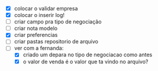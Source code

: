 - [x] colocar o validar empresa
- [x] colocar o inserir log!
- [ ] criar campo pra tipo de negociação
- [ ] criar nota modelo
- [x] criar preferencias
- [ ] criar pastas repositorio de arquivo
- [ ] ver com a fernanda:
	- [x] criado um depara no tipo de negociacao como antes
	- [x] o valor de venda é o valor que ta vindo no arquivo?